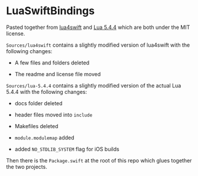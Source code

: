 # LuaSwiftBindings

Pasted together from [lua4swift](https://github.com/weyhan/lua4swift) and [Lua 5.4.4](https://www.lua.org/download.html) which are both under the MIT license.

`Sources/lua4swift` contains a slightly modified version of lua4swift with the following changes:

 - A few files and folders deleted
 
 - The readme and license file moved


`Sources/lua-5.4.4` contains a slightly modified version of the actual Lua 5.4.4 with the following changes:

- docs folder deleted

- header files moved into `include`

- Makefiles deleted

- `module.modulemap` added

- added `NO_STDLIB_SYSTEM` flag for iOS builds


Then there is the `Package.swift` at the root of this repo which glues together the two projects.
  
